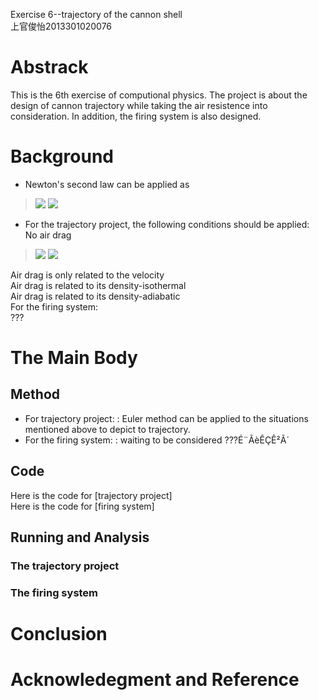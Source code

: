 Exercise 6--trajectory of the cannon shell  
上官俊怡2013301020076
# Abstrack  
This is the 6th exercise of computional physics. The project is about the design of cannon trajectory while taking the air resistence into consideration. In addition, the firing system is also designed.  
# Background
- Newton's second law can be applied as
> <img src="http://chart.googleapis.com/chart?cht=tx&chl=%5Cfrac%7Bd%5E%7B2%7Dx%7D%7Bdt%5E%7B2%7D%7D%3D%5Cfrac%7BF_%7Bx%7D%7D%7Bm%7D%3Da_%7Bx%7D" style="border:none;" />
> <img src="http://chart.googleapis.com/chart?cht=tx&chl=%5Cfrac%7Bd%5E%7B2%7Dy%7D%7Bdt%5E%7B2%7D%7D%3D%5Cfrac%7BF_%7By%7D%7D%7Bm%7D%3Da_%7By%7D" style="border:none;" />

- For the trajectory project, the following conditions should be  applied:  
No air drag  
> <img src="http://chart.googleapis.com/chart?cht=tx&chl=f_%7Bx%7D%3D0" style="border:none;" />  
> <img src="http://chart.googleapis.com/chart?cht=tx&chl=f_%7By%7D%3D-mg" style="border:none;" />

 Air drag is only related to the velocity  
 Air drag is related to its density-isothermal  
 Air drag is related to its density-adiabatic  
 For the firing system:  
 ???      

# The Main Body    
## Method  
- For trajectory project:
: Euler method can be applied to the situations mentioned above to depict to trajectory.  
- For the firing system:
: waiting to be considered ???É¨ÃèÊÇÊ²Ã´  

## Code  
Here is the code for [trajectory project]  
Here is the code for [firing system]   
## Running and Analysis  
### The trajectory project  
### The firing system  
# Conclusion  
# Acknowledegment and Reference  
